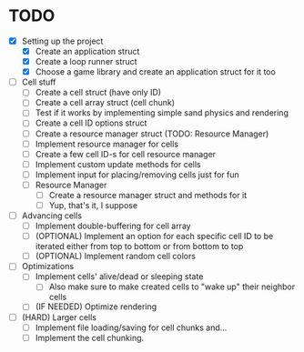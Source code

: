 # TODO

- [x] Setting up the project
	+ [x] Create an application struct
	+ [x] Create a loop runner struct
	+ [x] Choose a game library and create an application struct for it too

- [ ] Cell stuff
	+ [ ] Create a cell struct (have only ID)
	+ [ ] Create a cell array struct (cell chunk)
	+ [ ] Test if it works by implementing simple sand physics and rendering
	+ [ ] Create a cell ID options struct
	+ [ ] Create a resource manager struct (TODO: Resource Manager)
	+ [ ] Implement resource manager for cells
	+ [ ] Create a few cell ID-s for cell resource manager
	+ [ ] Implement custom update methods for cells
	+ [ ] Implement input for placing/removing cells just for fun

	- [ ] Resource Manager
		+ [ ] Create a resource manager struct and methods for it
		+ [ ] Yup, that's it, I suppose

- [ ] Advancing cells
	+ [ ] Implement double-buffering for cell array
	+ [ ] (OPTIONAL) Implement an option for each specific cell ID to be iterated either from top to bottom or from bottom to top
	+ [ ] (OPTIONAL) Implement random cell colors

- [ ] Optimizations
	+ [ ] Implement cells' alive/dead or sleeping state
		* [ ] Also make sure to make created cells to "wake up" their neighbor cells 
	+ [ ] (IF NEEDED) Optimize rendering

- [ ] (HARD) Larger cells
	+ [ ] Implement file loading/saving for cell chunks and...
	+ [ ] Implement the cell chunking.